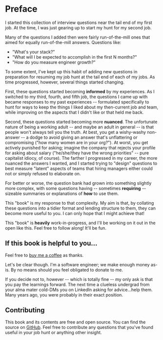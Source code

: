 # Preface

I started this collection of interview questions near the tail end of my first
job. At the time, I was just gearing up to start my hunt for my second job.

Many of the questions I added then were fairly run-of-the-mill ones that aimed
for equally run-of-the-mill answers. Questions like:

- "What's your stack?"
- "What will I be expected to accomplish in the first N months?"
- "How do you measure engineer growth?"

To some extent, I've kept up this habit of adding new questions in preparation
for resuming my job hunt at the tail end of each of my jobs. As time progressed,
however, several things started changing.

First, these questions started becoming **informed** by my experiences. As I
switched to my third, fourth, and fifth job, the questions I came up with became
responses to my past experiences -- formulated specifically to hunt for ways to
keep the things I liked about my then-current job and team, while improving on
the aspects that I didn't like or that held me back.

Second, these questions started becoming more **nuanced**. The unfortunate
nature of being a working adult -- and maybe an adult in general -- is that
people won't always tell you the truth. At best, you get a wishy-washy
non-answer -- a dodge to avoid giving an answer that's unflattering or
compromising ("how many women are in your org?"). At worst, you get actively
punished for asking; imagine the company that rejects your profile for asking
about salary ("he/she/they have the wrong priorities" -- pure capitalist idiocy,
of course). The farther I progressed in my career, the more nuanced the answers
I wanted, and I started trying to "design" questions to best measure "latent"
aspects of teams that hiring managers either could not or simply refused to
elaborate on.

For better or worse, the question bank had grown into something slightly more
complex, with some questions having -- sometimes **requiring** -- sizeable
summaries or explanations of **how** to use them.

This "book" is my response to that complexity. My aim is that, by collating
these questions into a tidier format and lending structure to them, they can
become more useful to you. I can only hope that I might achieve that!

This "book" is **heavily** work-in-progress, and I'll be working on it out in
the open like this. Feel free to follow along! It'll be fun.

## If this book is helpful to you...

Feel free to [buy me a coffee](https://www.buymeacoffee.com/jinnovation) as
thanks.

<script data-name="BMC-Widget" data-cfasync="false" src="https://cdnjs.buymeacoffee.com/1.0.0/widget.prod.min.js" data-id="jinnovation" data-description="Support me on Buy me a coffee!" data-message="" data-color="#40DCA5" data-position="Right" data-x_margin="18" data-y_margin="18"></script>

Let's be clear though. I'm a software engineer; we make enough money as-is. By
no means should you feel obligated to donate to me.

If you decide not to, however -- which is totally fine -- my only ask is that
you pay the learnings forward. The next time a clueless undergrad from your alma
mater cold-DMs you on LinkedIn asking for advice...help them. Many years ago,
you were probably in their exact position.

## Contributing

This book and its contents are free and open source. You can find the source on
[GitHub][repo]. Feel free to contribute any questions that you've found useful
in your job hunt or anything other insight.

[repo]: https://github.com/jinnovation/interview-candidate-questions
